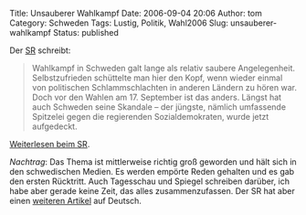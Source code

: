 Title: Unsauberer Wahlkampf
Date: 2006-09-04 20:06
Author: tom
Category: Schweden
Tags: Lustig, Politik, Wahl2006
Slug: unsauberer-wahlkampf
Status: published

Der [SR](http://www.sr.se/) schreibt:

> Wahlkampf in Schweden galt lange als relativ saubere Angelegenheit.
> Selbstzufrieden schüttelte man hier den Kopf, wenn wieder einmal von
> politischen Schlammschlachten in anderen Ländern zu hören war. Doch
> vor den Wahlen am 17. September ist das anders. Längst hat auch
> Schweden seine Skandale – der jüngste, nämlich umfassende Spitzelei
> gegen die regierenden Sozialdemokraten, wurde jetzt aufgedeckt.

[Weiterlesen beim
SR](http://www.sr.se/cgi-bin/International/nyhetssidor/artikel.asp?ProgramID=2108&Nyheter=&format=1&artikel=930874).

*Nachtrag*: Das Thema ist mittlerweise richtig groß geworden und hält
sich in den schwedischen Medien. Es werden empörte Reden gehalten und es
gab den ersten Rücktritt. Auch Tagesschau und Spiegel schreiben darüber,
ich habe aber gerade keine Zeit, das alles zusammenzufassen. Der SR hat
aber einen [weiteren
Artikel](http://www.sr.se/cgi-bin/International/nyhetssidor/artikel.asp?ProgramID=2108&Nyheter=&format=1&artikel=933164)
auf Deutsch.

